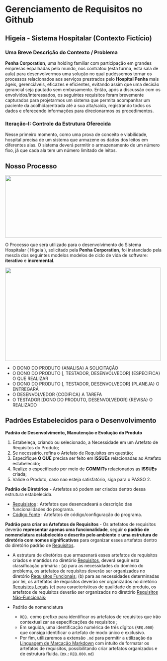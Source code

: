# Gerenciamento de Requisitos no Github

## Higeia - Sistema Hospitalar (Contexto Fictício)

### Uma Breve Descrição do Contexto / Problema

**Penha Corporation**, uma holding familiar com participação em grandes empresas espalhadas pelo mundo, nos contratou (esta turma, esta sala de aula) 
para desenvolvermos uma solução no qual pudéssemos tornar os processos relacionados aos serviços prestrados pelo **Hospital Penha** mais ágeis, gerenciáveis, 
eficazes e eficientes, evitando assim que uma decisão gerancial seja pautado sem embasamento. Então, após a discussão com os envolvidos/interessados, 
os seguintes requisitos foram brevemente capturados para projetarmos um sistema que permita acompanhar um paciente da acolhida/entrada até a sua alta/saída, 
registrando todos os dados e oferecendo informações para direcionarmos os procedimentos.

### Iteração-I: Controle da Estrutura Oferecida

Nesse primeiro momento, como uma prova de conceito e viabilidade, hospital precisa de um sistema que armazene os dados dos leitos em diferentes alas. 
O sistema deverá permitir o armazenamento de um número fixo, já que cada ala tem um número limitado de leitos.

## Nosso Processo 

<img src="https://github.com/user-attachments/assets/c31a7632-5f74-4282-a38d-1b265bf6cf75" width="600px" height="200px" />  

O Processo que será utilizado para o desenvolvimento do Sistema Hospitalar ( Higeia ), solicitado pela **Penha Corporation**, 
foi instanciado pela mescla dos seguintes modelos modelos de ciclo de vida de software: **iterativo** e **incremental**. 

<img src="https://github.com/user-attachments/assets/219e8a3d-2cb3-4914-85ad-a798849bdac1" width="500px" height="300px" />  

- O DONO DO PRODUTO {ANALISA} A SOLICITAÇÃO
- O DONO DO PRODUTO [, TESTADOR,  DESENVOLVEDOR] {ESPECIFICA} O QUE REALIZAR
- O DONO DO PRODUTO [, TESTADOR, DESENVOLVEDOR] {PLANEJA} O ENTREGARÁ
- O DESENVOLVEDOR {CODIFICA} A TAREFA
- O TESTADOR [DONO DO PRODUTO, DESENVOLVEDOR] {REVISA} O REALIZADO
  
## Padrões Estabelecidos para o Desenvolvimento   

**Padrão de Desenvolvimento, Manutenção e Evolução do Produto**
    
 1. Estabeleça, criando ou selecionado, a Necessidade em um Artefato de Requisitos do Produto;  
 2. Se necessário, refina o Artefato de Requisitos em questão;  
 3. Especifique **O QUE** precisa ser feito em **ISSUEs** relacionadas ao Artefato estabelecido;   
 4. Realize o especificado por meio de **COMMITs** relacionados as **ISSUEs** criada;
 5. Valide o Produto, caso nao esteja satisfatório, siga para o PASSO 2.
 
**Padrão de Diretórios** - Artefatos só podem ser criados dentro dessa estrutura estabelecida. 

- [Requisistos](documentacao/requisitos/) : Artefatos que desencadeará a descrição das funcionalidades do programa.
- [Código Fonte](codigo-fonte/) : Artefatos de código/configuração do programa.

**Padrão para criar os Artefatos de Requisitos** - Os artefatos de requisitos deverão **representar apenas uma funcionalidade**, seguir **o padrão de nomenclatura estabelecido e descrito pelo ambiente** e **uma estrutura de diretório com nomes significativos** para organizar esses artefatos dentro do diretório padrão de [Requisitos](docs/requisitos/).

 - A estrutura de diretórios que armazenará esses artefatos de requisitos criados e mantidos no diretório [Requisitos](documentacao/requisitos/), deverá seguir esta classificação primária : (a) para as necessidades do domínio do problema, os artefatos de requisitos deverão ser organizados no diretório [Requisitos Funcionais](documentao/requisitos/funcionais); (b) para as necessidades determinadas por lei, os artefatos de requisitos deverão ser organizados no diretório [Requisitos Legais](documentacao/requisitos/legais) (c) para características de qualidade do produto, os artefatos de requisitos deverão ser organizados no diretório [Requisitos Não-Funcionais](documentacao/requisitos/n-funcionais);   
   
 - Padrão de nomenclatura
   - `REQ.` como prefixo para identificar os artefatos de requisitos que irão contextualizar as especificações de requisitos ;
   - Em seguida, uma identificação numérica de três dígitos (`REQ.000`) que consiga identificar o artefato de modo único e exclusivo.
   - Por fim, utilizaremos a extensão `.md` para permitir a utilização da [Linguagem de Marcação Markdown](https://www.markdownguide.org/) com intuito de formatar os artefatos de requisitos, possibilitando criar artefatos organizados e de estrutura fluida. (ex.: `REQ.000.md`)
 


